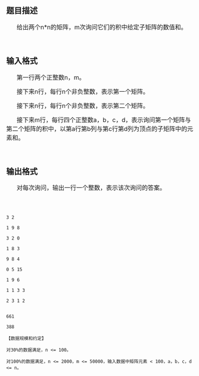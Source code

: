 ## 题目描述

<div style="text-indent: 21pt; punctuation-wrap: simple">
 <span style="font-size: medium">给出两个n*n的矩阵，m次询问它们的积中给定子矩阵的数值和。</span>
</div>
<div style="punctuation-wrap: simple">
 <span style="font-size: medium"> </span>
</div>

## 输入格式

<div style="text-indent: 21pt; punctuation-wrap: simple">
 <span style="font-size: medium">第一行两个正整数n，m。</span>
</div>
<div style="text-indent: 21pt; punctuation-wrap: simple">
 <span style="font-size: medium">接下来n行，每行n个非负整数，表示第一个矩阵。</span>
</div>
<div style="text-indent: 21pt; punctuation-wrap: simple">
 <span style="font-size: medium">接下来n行，每行n个非负整数，表示第二个矩阵。</span>
</div>
<div style="text-indent: 21pt; punctuation-wrap: simple">
 <span style="font-size: medium">接下来m行，每行四个正整数a，b，c，d，表示询问第一个矩阵与第二个矩阵的积中，以第a行第b列与第c行第d列为顶点的子矩阵中的元素和。</span>
</div>
<div style="punctuation-wrap: simple">
 <span style="font-size: medium"> </span>
</div>

## 输出格式

<div style="text-indent: 21pt; punctuation-wrap: simple">
 <span style="font-size: medium">对每次询问，输出一行一个整数，表示该次询问的答案。</span>
</div>
<div style="punctuation-wrap: simple">
 <span style="font-size: medium"> </span>
</div>

```input1
3 2
1 9 8
3 2 0
1 8 3
9 8 4
0 5 15
1 9 6
1 1 3 3
2 3 1 2
```
```output1
661
388
【数据规模和约定】
对30%的数据满足，n <= 100。
对100%的数据满足，n <= 2000，m <= 50000，输入数据中矩阵元素 < 100，a，b，c，d <= n。
```
